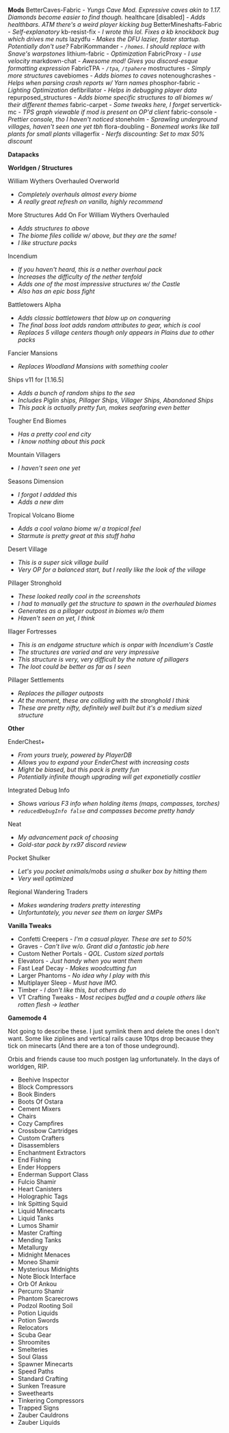 **Mods**
BetterCaves-Fabric - *Yungs Cave Mod. Expressive caves akin to 1.17. Diamonds become easier to find though.*
healthcare [disabled] - *Adds healthbars. ATM there's a weird player kicking bug*
BetterMineshafts-Fabric - *Self-explanatory*
kb-resist-fix - *I wrote this lol. Fixes a kb knockback bug which drives me nuts*
lazydfu - *Makes the DFU lazier, faster startup. Potentially don't use?*
FabriKommander - *`/homes`. I should replace with Snave's warpstones*
lithium-fabric - *Optimization*
FabricProxy - *I use velocity*
markdown-chat - *Awesome mod! Gives you discord-esque formatting expression*
FabricTPA - *`/tpa`, `/tpahere`*
mostructures - *Simply more structures*
cavebiomes - *Adds biomes to caves*
notenoughcrashes - *Helps when parsing crash reports w/ Yarn names*
phosphor-fabric - *Lighting Optimization*
defibrillator - *Helps in debugging player data*
repurposed_structures - *Adds biome specific structures to all biomes w/ their different themes*
fabric-carpet - *Some tweaks here, I forget*
servertick-mc - *TPS graph viewable if mod is present on OP'd client*
fabric-console - *Prettier console, tho I haven't noticed*
stoneholm - *Sprawling underground villages, haven't seen one yet tbh*
flora-doubling - *Bonemeal works like tall plants for small plants*
villagerfix - *Nerfs discounting: Set to max 50% discount*

**Datapacks**

**Worldgen / Structures**

William Wythers Overhauled Overworld
* *Completely overhauls almost every biome*
* *A really great refresh on vanilla, highly recommend*

More Structures Add On For William Wythers Overhauled
* *Adds structures to above*
* *The biome files collide w/ above, but they are the same!*
* *I like structure packs*

Incendium
* *If you haven't heard, this is a nether overhaul pack*
* *Increases the difficulty of the nether tenfold*
* *Adds one of the most impressive structures w/ the Castle*
* *Also has an epic boss fight*

Battletowers Alpha
* *Adds classic battletowers that blow up on conquering*
* *The final boss loot adds random attributes to gear, which is cool*
* *Replaces 5 village centers though only appears in Plains due to other packs*

Fancier Mansions
* *Replaces Woodland Mansions with something cooler*

Ships v11 for [1.16.5]
* *Adds a bunch of random ships to the sea*
* *Includes Piglin ships, Pillager Ships, Villager Ships, Abandoned Ships*
* *This pack is actually pretty fun, makes seafaring even better*

Tougher End Biomes
* *Has a pretty cool end city*
* *I know nothing about this pack*

Mountain Villagers
* *I haven't seen one yet*

Seasons Dimension
* *I forgot I addded this*
* *Adds a new dim*

Tropical Volcano Biome
* *Adds a cool volano biome w/ a tropical feel*
* *Starmute is pretty great at this stuff haha*

Desert Village
* *This is a super sick village build*
* *Very OP for a balanced start, but I really like the look of the village*

Pillager Stronghold
* *These looked really cool in the screenshots*
* *I had to manually get the structure to spawn in the overhauled biomes*
* *Generates as a pillager outpost in biomes w/o them*
* *Haven't seen on yet, I think*

Illager Fortresses
* *This is an endgame structure which is onpar with Incendium's Castle*
* *The structures are varied and are very impressive*
* *This structure is very, very difficult by the nature of pillagers*
* *The loot could be better as far as I seen*

Pillager Settlements
* *Replaces the pillager outposts*
* *At the moment, these are colliding with the stronghold I think*
* *These are pretty nifty, definitely well built but it's a medium sized structure*


**Other**

EnderChest+
* *From yours truely, powered by PlayerDB*
* *Allows you to expand your EnderChest with increasing costs*
* *Might be biased, but this pack is pretty fun*
* *Potentially infinite though upgrading will get exponetially costlier*

Integrated Debug Info
* *Shows various F3 info when holding items (maps, compasses, torches)*
* *`reducedDebugInfo false` and compasses become pretty handy*

Neat
* *My advancement pack of choosing*
* *Gold-star pack by rx97 discord review*

Pocket Shulker
* *Let's you pocket animals/mobs using a shulker box by hitting them*
* *Very well optimized*

Regional Wandering Traders
* *Makes wandering traders pretty interesting*
* *Unfortuntately, you never see them on larger SMPs*


**Vanilla Tweaks**

* Confetti Creepers - *I'm a casual player. These are set to 50%*
* Graves - *Can't live w/o. Grant did a fantastic job here*
* Custom Nether Portals - *QOL. Custom sized portals*
* Elevators - *Just handy when you want them*
* Fast Leaf Decay - *Makes woodcutting fun*
* Larger Phantoms - *No idea why I play with this*
* Multiplayer Sleep - *Must have IMO.*
* Timber - *I don't like this, but others do*
* VT Crafting Tweaks - *Most recipes buffed and a couple others like rotten flesh -> leather*

**Gamemode 4**

Not going to describe these. I just symlink them and delete the ones I don't want. Some like ziplines and vertical rails cause 10tps drop because they tick on minecarts (And there are a ton of those undeground).

Orbis and friends cause too much postgen lag unfortunately. In the days of worldgen, RIP.

* Beehive Inspector
* Block Compressors
* Book Binders
* Boots Of Ostara
* Cement Mixers
* Chairs
* Cozy Campfires
* Crossbow Cartridges
* Custom Crafters
* Disassemblers
* Enchantment Extractors
* End Fishing
* Ender Hoppers
* Enderman Support Class
* Fulcio Shamir
* Heart Canisters
* Holographic Tags
* Ink Spitting Squid
* Liquid Minecarts
* Liquid Tanks
* Lumos Shamir
* Master Crafting
* Mending Tanks
* Metallurgy
* Midnight Menaces
* Moneo Shamir
* Mysterious Midnights
* Note Block Interface
* Orb Of Ankou
* Percurro Shamir
* Phantom Scarecrows
* Podzol Rooting Soil
* Potion Liquids
* Potion Swords
* Relocators
* Scuba Gear
* Shroomites
* Smelteries
* Soul Glass
* Spawner Minecarts
* Speed Paths
* Standard Crafting
* Sunken Treasure
* Sweethearts
* Tinkering Compressors
* Trapped Signs
* Zauber Cauldrons
* Zauber Liquids
